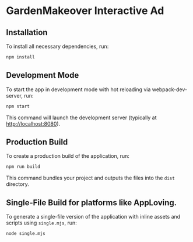 # GardenMakeover Interactive Ad


## Installation

To install all necessary dependencies, run:

~~~bash
npm install
~~~

## Development Mode

To start the app in development mode with hot reloading via webpack-dev-server, run:

~~~bash
npm start
~~~

This command will launch the development server (typically at [http://localhost:8080](http://localhost:8080)).

## Production Build

To create a production build of the application, run:

~~~bash
npm run build
~~~

This command bundles your project and outputs the files into the `dist` directory.

## Single-File Build for platforms like AppLoving.

To generate a single-file version of the application with inline assets and scripts using `single.mjs`, run:

~~~bash
node single.mjs
~~~


